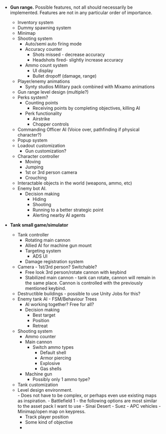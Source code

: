 - **Gun range.**
	 Possible features, not all should necessarily be implemented. Features are not in any particular order of importance.
	- Inventory system
	- Dummy spawning system
	- Minimap
	- Shooting system
		- Auto/semi auto firing mode
		- Accuracy counter
			- Shots missed - decrease accuracy
			- Headshots fired- slightly increase accuracy
		- Ammo count system
			- UI display
			- Bullet dropoff (damage, range)
	- Player/enemy animations
		- Synty studios Military pack combined with Mixamo animations
	- Gun range level design (multiple?)
	- Perks system?
		- Counting points
			- Receiving points by completing objectives, killing AI
		- Perk functionality
			- Airstrike
			- Chopper controls
	- Commanding Officer AI (Voice over, pathfinding if physical character?)
	- Popup system
	- Loadout customization
		- Gun customization?
	- Character controller
		- Moving
		- Jumping
		- 1st or 3rd person camera
		- Crouching
	- Interactable objects in the world (weapons, ammo, etc)
	- Enemy bot AI. 
		- Decision making
			- Hiding
			- Shooting
			- Running to a better strategic point
			- Alerting nearby AI agents

- **Tank small game/simulator**
	 - Tank controller
		 - Rotating main cannon
		 - Allied AI for machine gun mount
		 - Targeting system
			 - ADS UI
		 - Damage registration system
	 - Camera - 1st/3rd person? Switchable?
		 - Free look 3rd person/rotate cannon with keybind
		 - Stabilized main cannon - tank can rotate, cannon will remain in the same place. Cannon is controlled with the previously mentioned keybind.
	 - Destructible buildings - possible to use Unity Jobs for this?
	 - Enemy tank AI - FSM/Behaviour Trees
		 - AI working together? Free for all?
		 - Decision making
			 - Best target
			 - Position
			 - Retreat
	 - Shooting system
		 - Ammo counter
		 - Main cannon
			 - Switch ammo types 
				 - Default shell
				 - Armor piercing
				 - Explosive
				 - Gas shells
		 - Machine gun
			- Possibly only 1 ammo type?
	 - Tank customization
	 - Level design environment.  
			- Does not have to be complex, or perhaps even use existing maps as inspiration. 
				- Battlefield 1 - the following options are most similar to the asset pack I want to use
					- Sinai Desert
					- Suez
	  - APC vehicles
	  - Minimap/open map on keypress.
		  - Track player position
		  - Some kind of objective
		  - 